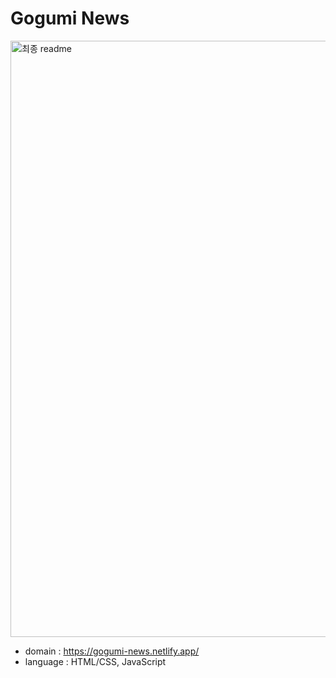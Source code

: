 # Gogumi News

<img width="954" alt="최종 readme" src="https://github.com/Gogumi33/news/assets/135415213/5bd0963d-fe6d-4754-a69c-64122c5fcc4c">

* domain : https://gogumi-news.netlify.app/
* language : HTML/CSS, JavaScript
